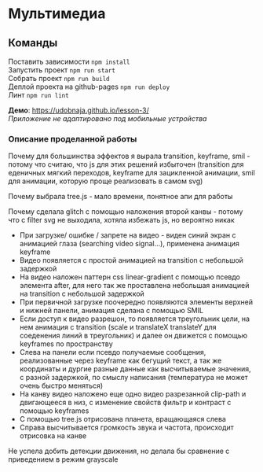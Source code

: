 # Мультимедиа

## Команды

Поставить зависимости `npm install` <br>
Запустить проект `npm run start` <br>
Собрать проект `npm run build` <br>
Деплой проекта на github-pages `npm run deploy` <br>
Линт `npm run lint`


**Демо**: https://udobnaja.github.io/lesson-3/ <br>
_Приложение не адаптировано под мобильные устройства_

### Описание проделанной работы

Почему для большинства эффектов я вырала transition, keyframe, smil - потому что считаю, что js для этих решений избыточен
(transition для еденичных мягкий переходов, keyframe для зацикленной анимации, smil для анимации, которую проще реализовать в самом svg)

Почему выбрала tree.js - мало времени, понятное апи для работы 

Почему сделала glitch с помощью наложения второй канвы - потому что с filter svg не выходила, хотяла избежать js, но вероятно никак

* При загрузке/ ошибке / запрете на видео - виден синий экран с анимацией глаза (searching video signal...),
применена анимация keyframe
* Видео появляется с простой анимацией на transition с небольшой задержкой
* На видео наложен паттерн css linear-gradient с помощью псевдо элемента after, для него так же 
проставлена небольшая анимацией на transition с небольшой задержкой
* При первичной загрузке поочередно появляются элементы верхней и нижней панели, анимация сделана
с помощью SMIL
* Если доступ к видео разрешон, то появляется треугольник цели, на нем анимация с transition 
(scale и translateX translateY для соеденения линий в треугольник) и далее он движется
с помощью keyframes по пространству
* Слева на панели если псевдо получаемые сообщения, реализованные через keyframe как бегущий текст, 
а так же координаты и дургие разные данные как высчитываемые значения, с разной задержкой, по смыслу написания (температура не может очень быстро меняться)
* На канву видео наложено еще одно видео разрезанной clip-path и двигающееся в низ, с изменение свойств фильтр и контраст с помощью keyframes
* С помощью tree.js отрисована планета, вращающаяся слева
* Справа высчитывается громкость звука и частота, происходит отрисовка на канве 

Не успела добить детекции движения, но делала бы сравнение с приведением в режим grayscale 



